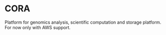 # CORA

Platform for genomics analysis, scientific computation and storage platform.
For now only with AWS support.
